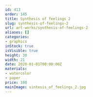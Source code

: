 ```yaml
---
id: 413
order: 145
title: Synthesis of feelings 2
slug: synthesis-of-feelings-2
url: art-works/synthesis-of-feelings-2
aliases: []
categories:
- graphics
inStock: true
isVisible: true
height: 30
width: 21
date: 2020-01-01T00:00:00Z
materials:
- watercolor
- paper
price: 100
mainImage: sintesis_of_feelings_2.jpg
---
```


